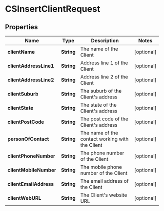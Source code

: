 
# CSInsertClientRequest

## Properties
Name | Type | Description | Notes
------------ | ------------- | ------------- | -------------
**clientName** | **String** | The name of the Client |  [optional]
**clientAddressLine1** | **String** | Address line 1 of the Client |  [optional]
**clientAddressLine2** | **String** | Address line 2 of the Client |  [optional]
**clientSuburb** | **String** | The suburb of the Client&#39;s address |  [optional]
**clientState** | **String** | The state of the Client&#39;s address |  [optional]
**clientPostCode** | **String** | The post code of the Client&#39;s address |  [optional]
**personOfContact** | **String** | The name of the contact working with the Client |  [optional]
**clientPhoneNumber** | **String** | The phone number of the Client |  [optional]
**clientMobileNumber** | **String** | The mobile phone number of the Client |  [optional]
**clientEmailAddress** | **String** | The email address of the Client |  [optional]
**clientWebURL** | **String** | The Client&#39;s website URL |  [optional]



